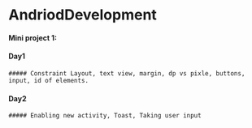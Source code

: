 # AndriodDevelopment

 #### Mini project 1:
   #### Day1
    ##### Constraint Layout, text view, margin, dp vs pixle, buttons, input, id of elements.
    
   #### Day2
    ##### Enabling new activity, Toast, Taking user input
